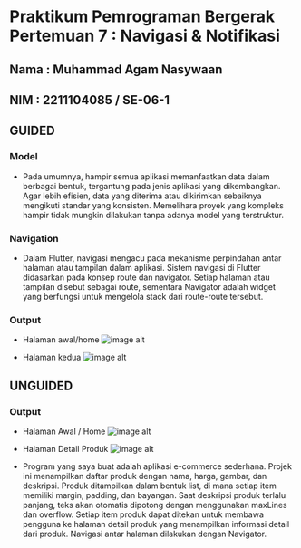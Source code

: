 # Praktikum Pemrograman Bergerak Pertemuan 7 : Navigasi & Notifikasi
## Nama : Muhammad Agam Nasywaan
## NIM : 2211104085 / SE-06-1

## GUIDED
### Model
- Pada umumnya, hampir semua aplikasi memanfaatkan data dalam berbagai bentuk, tergantung pada jenis aplikasi yang dikembangkan. Agar lebih efisien, data yang diterima atau dikirimkan sebaiknya mengikuti standar yang konsisten. Memelihara proyek yang kompleks hampir tidak mungkin dilakukan tanpa adanya model yang terstruktur.
### Navigation
- Dalam Flutter, navigasi mengacu pada mekanisme perpindahan antar halaman atau tampilan dalam aplikasi. Sistem navigasi di Flutter didasarkan pada konsep route dan navigator. Setiap halaman atau tampilan disebut sebagai route, sementara Navigator adalah widget yang berfungsi untuk mengelola stack dari route-route tersebut.
### Output 
- Halaman awal/home
![image alt](https://github.com/agamnsy/assets_praktikumPPB/blob/main/pertemuan_7/hal1.png)

- Halaman kedua
![image alt](https://github.com/agamnsy/assets_praktikumPPB/blob/main/pertemuan_7/hal2.png)


## UNGUIDED
### Output
- Halaman Awal / Home
![image alt](https://github.com/agamnsy/assets_praktikumPPB/blob/main/pertemuan_7/page1.png)

- Halaman Detail Produk
![image alt](https://github.com/agamnsy/assets_praktikumPPB/blob/main/pertemuan_7/page2.png)

- Program yang saya buat adalah aplikasi e-commerce sederhana. Projek ini menampilkan daftar produk dengan nama, harga, gambar, dan deskripsi. Produk ditampilkan dalam bentuk list, di mana setiap item memiliki margin, padding, dan bayangan. Saat deskripsi produk terlalu panjang, teks akan otomatis dipotong dengan menggunakan maxLines dan overflow. Setiap item produk dapat ditekan untuk membawa pengguna ke halaman detail produk yang menampilkan informasi detail dari produk. Navigasi antar halaman dilakukan dengan Navigator.
